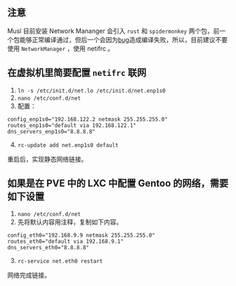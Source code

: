 ## 注意 ##

Musl 目前安装 Network Mananger 会引入 `rust` 和 `spidermonkey` 两个包，前一个包能够正常编译通过，但后一个会因为[bug](https://bugs.gentoo.org/822822)造成编译失败，所以，目前建议不要使用 `NetworkManager` ，使用 netifrc 。

## 在虚拟机里简要配置 `netifrc` 联网 ##

1. `ln -s /etc/init.d/net.lo /etc/init.d/net.enp1s0`
2. `nano /etc/conf.d/net`
3. 配置：
```
config_enp1s0="192.168.122.2 netmask 255.255.255.0"
routes_enp1s0="default via 192.168.122.1"
dns_servers_enp1s0="8.8.8.8"
```
4. `rc-update add net.enp1s0 default`

重启后，实现静态网络链接。

## 如果是在 PVE 中的 LXC 中配置 Gentoo 的网络，需要如下设置 ##

1. `nano /etc/conf.d/net`
2. 先将默认内容用注释，复制如下内容。
```
config_eth0="192.168.9.9 netmask 255.255.255.0"
routes_eth0="default via 192.168.9.1"
dns_servers_eth0="8.8.8.8"
```
3. `rc-service net.eth0 restart`

网络完成链接。
